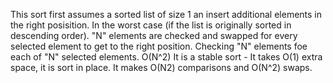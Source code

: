 This sort first assumes a sorted list of size 1 an insert additional elements in the right posisition.
In the worst case (if the list is originally sorted in descending order). 
"N" elements are checked and swapped  for every selected element to get to the right position.
Checking "N" elements foe each of "N" selected elements.
O(N^2)
It is a stable sort - 
It takes O(1) extra space, it is sort in place.
It makes O(N2) comparisons and O(N^2) swaps. 